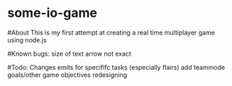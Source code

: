 # some-io-game

#About
This is my first attempt at creating a real time multiplayer game using node.js

#Known bugs:
size of text
arrow not exact

#Todo:
Changes emits for specififc tasks (especially flairs)
add teammode
goals/other game objectives
redesigning
